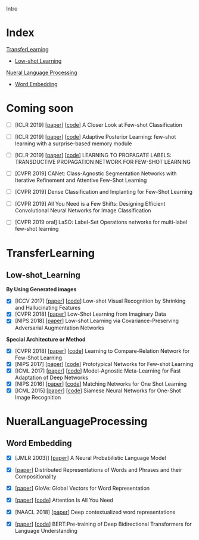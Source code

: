 Intro

# Index
[TransferLearning](#TransferLearning)
  - [Low-shot Learning](#Low-shot_Learning)

[Nueral Language Processing](#NueralLanguageProcessing)

+ [Word Embedding](#WordEmbedding)

# Coming soon
- [ ] [ICLR 2019] [[paper](https://openreview.net/pdf?id=HkxLXnAcFQ)] [[code](https://github.com/wyharveychen/CloserLookFewShot)] A Closer Look at Few-shot Classification
- [ ] [ICLR 2019] [[paper](https://openreview.net/pdf?id=ByeSdsC9Km)] [[code](https://github.com/cogentlabs/apl)] Adaptive Posterior Learning: few-shot learning with a surprise-based memory module
- [ ] [ICLR 2019] [[paper](https://openreview.net/pdf?id=SyVuRiC5K7)] [[code](https://github.com/VDeamoV/TPN)] LEARNING TO PROPAGATE LABELS: TRANSDUCTIVE PROPAGATION NETWORK FOR FEW-SHOT LEARNING

- [ ] [CVPR 2019] CANet: Class-Agnostic Segmentation Networks with Iterative Refinement and Attentive Few-Shot Learning
- [ ] [CVPR 2019] Dense Classification and Implanting for Few-Shot Learning
- [ ] [CVPR 2019] All You Need is a Few Shifts: Designing Efficient Convolutional Neural Networks for Image Classification
- [ ] [CVPR 2019 oral] LaSO: Label-Set Operations networks for multi-label few-shot learning

# TransferLearning
## Low-shot_Learning
**By Using Generated images**
  - [x] [ICCV 2017] [[paper](http://openaccess.thecvf.com/content_ICCV_2017/papers/Hariharan_Low-Shot_Visual_Recognition_ICCV_2017_paper.pdf)] [[code](https://github.com/facebookresearch/low-shot-shrink-hallucinate)] Low-shot Visual Recognition by Shrinking and Hallucinating Features
  - [x] [CVPR 2018] [[paper](http://openaccess.thecvf.com/content_cvpr_2018/papers/Wang_Low-Shot_Learning_From_CVPR_2018_paper.pdf)] Low-Shot Learning from Imaginary Data
  - [x] [NIPS 2018] [[paper](https://papers.nips.cc/paper/7376-low-shot-learning-via-covariance-preserving-adversarial-augmentation-networks.pdf)] Low-shot Learning via Covariance-Preserving Adversarial Augmentation Networks

**Special Architecture or Method**
  - [x] [CVPR 2018] [[paper](http://10.3.200.202/cache/2/03/openaccess.thecvf.com/d0a8b18c2009916407c2becbadc35bc7/Sung_Learning_to_Compare_CVPR_2018_paper.pdf)] [[code](https://github.com/floodsung/LearningToCompare_FSL)] Learning to Compare-Relation Network for Few-Shot Learning
  - [x] [NIPS 2017] [[paper](http://papers.nips.cc/paper/6996-prototypical-networks-for-few-shot-learning.pdf)] [[code](https://github.com/orobix/Prototypical-Networks-for-Few-shot-Learning-PyTorch)] Prototypical Networks for Few-shot Learning
  - [x] [ICML 2017] [[paper](https://arxiv.org/pdf/1703.03400.pdf)] [[code](https://github.com/dragen1860/MAML-Pytorch)] Model-Agnostic Meta-Learning for Fast Adaptation of Deep Networks
  - [x] [NIPS 2016] [[paper](http://papers.nips.cc/paper/6385-matching-networks-for-one-shot-learning.pdf)] [[code](https://github.com/gitabcworld/MatchingNetworks)] Matching Networks for One Shot Learning
  - [x] [ICML 2015] [[paper](http://openaccess.thecvf.com/content_ICCV_2017/papers/Hariharan_Low-Shot_Visual_Recognition_ICCV_2017_paper.pdf)] [[code](http://www.cs.toronto.edu/~gkoch/files/msc-thesis.pdf)] Siamese Neural Networks for One-Shot Image Recognition

# NueralLanguageProcessing

 ## Word Embedding

+ [x] [JMLR 2003]] [[paper](<http://10.3.200.202/cache/12/03/www.jmlr.org/9633c9131df0a22183c7a64855a5d166/bengio03a.pdf>)] A Neural Probabilistic Language Model
+ [x] [[paper](<https://papers.nips.cc/paper/5021-distributed-representations-of-words-and-phrases-and-their-compositionality.pdf>)] Distributed Representations of Words and Phrases and their Compositionality
+ [x] [[paper]((https://nlp.stanford.edu/pubs/glove.pdf))] GloVe: Global Vectors for Word Representation
+ [x] [[paper](<https://arxiv.org/pdf/1706.03762.pdf>)] [[code](https://github.com/tensorflow/tensor2tensor)] Attention Is All You Need
+ [x] [NAACL 2018] [[paper](<https://arxiv.org/pdf/1802.05365.pdf>)] Deep contextualized word representations
+ [x] [[paper](https://arxiv.org/pdf/1810.04805.pdf)] [[code](<https://github.com/google-research/bert>)] BERT:Pre-training of Deep Bidirectional Transformers for Language Understanding



